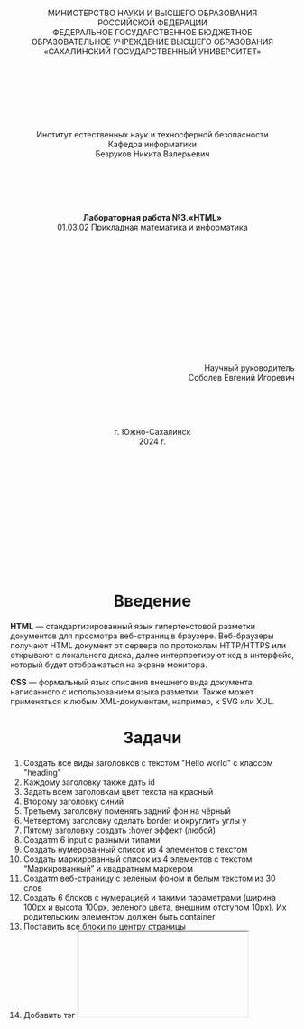 <p align = "center">МИНИСТЕРСТВО НАУКИ И ВЫСШЕГО ОБРАЗОВАНИЯ<br>
РОССИЙСКОЙ ФЕДЕРАЦИИ<br>
ФЕДЕРАЛЬНОЕ ГОСУДАРСТВЕННОЕ БЮДЖЕТНОЕ<br>
ОБРАЗОВАТЕЛЬНОЕ УЧРЕЖДЕНИЕ ВЫСШЕГО ОБРАЗОВАНИЯ<br>
«САХАЛИНСКИЙ ГОСУДАРСТВЕННЫЙ УНИВЕРСИТЕТ»</p>
<br><br><br><br><br><br>
<p align = "center">Институт естественных наук и техносферной безопасности<br>Кафедра информатики<br>Безруков Никита Валерьевич</p>
<br><br><br>
<p align = "center"><br><strong>Лабораторная работа №3.«HTML»</strong><br>01.03.02 Прикладная математика и информатика</p>
<br><br><br><br><br><br><br><br><br><br><br><br>
<p align = "right">Научный руководитель<br>
Соболев Евгений Игоревич</p>
<br><br><br>
<p align = "center">г. Южно-Сахалинск<br>2024 г.</p>
<br><br><br><br><br><br><br><br><br><br><br><br>

<h1 align = "center">Введение</h1>

<p><b>HTML</b> —  стандартизированный язык гипертекстовой разметки документов для просмотра веб-страниц в браузере. Веб-браузеры получают HTML документ от сервера по протоколам HTTP/HTTPS или открывают с локального диска, далее интерпретируют код в интерфейс, который будет отображаться на экране монитора.</p>
<p><b>CSS</b> — формальный язык описания внешнего вида документа, написанного с использованием языка разметки. Также может применяться к любым XML-документам, например, к SVG или XUL.</p>

<h1 style="text-align: center">Задачи</h1>
<ol>
  <li>Создать все виды заголовков с текстом "Hello world" c классом "heading"</li>
  <li>Каждому заголовку также дать id </li>
  <li>Задать всем заголовкам цвет текста на красный</li>
  <li>Второму заголовку синий </li>
  <li>Третьему заголовку поменять задний фон на чёрный </li>
  <li>Четвертому заголовку сделать border и округлить углы у</li>
  <li>Пятому заголовку создать :hover эффект (любой) </li>
  <li>Создатm 6 input с разными типами </li>
  <li>Создать нумерованный список из 4 элементов с текстом </li>
  <li>Создать маркированный список из 4 элементов с текстом “Маркированный” и квадратным маркером</li>
  <li>Создатm веб-страницу с зеленым фоном и белым текстом из 30 слов</li>
  <li>Создать 6 блоков с нумерацией и такими параметрами (ширина 100px и высота 100px, зеленого цвета, внешним отступом 10px). Их родительским элементом должен быть container</li>
  <li>Поставить все блоки по центру страницы</li>
  <li>Добавить тэг <iframe> на вашу страницу</li>
  <li>Сделать простую форму регистрации на сайте (Только верстка)</li>
  <li>Сделать таблицу на странице</li>
  <li>Создать стиль для заголовка h1 с красным цветом текста</li>
  <li>Установить шрифт Arial для всех параграфов на странице</li>
  <li>Добаить тень на блок div с помощью свойства box-shadow</li>
  <li>Установить фоновый цвет #f0f0f0 для всего документа</li>
  <li>Создать анимацию, которая будет мигать красным цветом</li>
  <li>Установить отступы внутри блока div с помощью свойства padding</li>
  <li>Создать стиль для ссылок, которые будут менять цвет при наведении на них курсора</li>
  <li>Добавить границу вокруг изображения с помощью свойства border</li>
  <li>Создать стиль для списка ul с маркерами в виде квадратов</li>
  <li>Установить ширину и высоту блока div с помощью свойств width и height</li>
  <li>Создать стиль для таблицы, который будет делать каждую вторую строку серой</li>
  <li>Добавьить эффект перехода при наведении на кнопку с помощью свойства transition</li>
  <li>Установить фоновое изображение для элемента с помощью свойства background-image</li>
  <li>Создать стиль для формы с полями для ввода текста и кнопкой отправки</li>
  <li>Добавить рамку вокруг текстового поля с помощью свойства outline</li>
  <li>Установить выравнивание текста по центру в блоке div с помощью свойства text-align</li>
  <li>Создать стиль для выпадающего меню с помощью псевдоэлемента :hover</li>
  <li>Добавить тень на текст с помощью свойства text-shadow</li>
  <li>Создать стиль для анимации появления элемента на странице с помощью свойства opacity</li>
  <li>Установить шрифт размером 18 пикселей для всех заголовков на странице</li>
</ol>

<h1 style="text-align: center">Решения Задач</h1>

<h2 style="text-align: center">Файл Заданий 1-10 </h2>

```html
<!DOCTYPE html>
<html lang="en">
<head>
    <meta charset="UTF-8">
    <meta name="viewport" content="width=device-width, initial-scale=1.0">
    <title>1-10</title>
    <link rel="stylesheet" href="styles/st1.css">
</head>
<body>
    <h1 class="heading" id="head1">Hello world</h1>
    <h2 class="heading" id="head2" style="color: blue;">Hello world</h2>
    <h3 class="heading" id="head3" style="background-color: black;">Hello world</h3>
    <h4 class="heading" id="head4" style="border: 3px solid black; border-radius: 10px; ">Hello world</h4>
    <h5 class="heading" id="head5" hover="background-color:green">Hello world</h5>
    <h6 class="heading" id="head6">Hello world</h6>

    <!--TASK 8-->
    <p style="font-size: large;">ЗАДАНИЕ 8</p>
    <input type="password"></input>
    <input type="text"></input>
    <input type="radio"></input>
    <input type="checkbox"></input>
    <input type="button" value="button"></input>
    <input type="file"></input>

    <!--TASK 9-->
    <p style="font-size: large;">ЗАДАНИЕ 9</p>
    <ol>
        <li>я</li>
        <li>нумерованный</li>
        <li>список</li>
    </ol>
    
    <!--TASK 10-->
    <p style="font-size: large;">ЗАДАНИЕ 10</p>
    <ul style="list-style-type:square ;">
        <li>я</li>
        <li>маркерованный</li>
        <li>список</li>    
    </ul>
</body>
</html>
```
<h2 style="text-align: center">использованный файл st1.css</h2>

```css
.heading
{
    color: red;
}

#head5:hover
{
    background-color: blueviolet;
}
```

<h2 style="text-align: center">Файл Задания 11 </h2>

```html
<!DOCTYPE html>
<html lang="en">
<head>
    <meta charset="UTF-8">
    <meta name="viewport" content="width=device-width, initial-scale=1.0">
    <title>11</title>
</head>
<body style="background-color: green;">
    <p style="color: white; font-size:large; font-weight:bold">— Знаете, для чего в самолётах нужны кислородные маски?</p>
    <p style="color: white; font-size:large; font-weight:bold">— Чтобы дышать.</p>
    <p style="color: white; font-size:large; font-weight:bold">— Кислород опьяняет. В катастрофических ситуациях люди впадают в панику и бешено глотают воздух, и вдруг эйфория, покой, и ты смиряешься с судьбой.</p>
</body>
</html>
```

<h2 style="text-align: center">Файл Заданий 12-13 </h2>

```html
<!DOCTYPE html>
<html lang="en">
<head>
    <meta charset="UTF-8">
    <meta name="viewport" content="width=device-width, initial-scale=1.0">
    <title>12-13</title>
    <link rel="stylesheet" href="styles/st12.css">
</head>
<body>
    <div class="container">
        <ol>
            <li>
                <div class="block">block 1</div>
            </li>
            <li>
                <div class="block">block 2</div>
            </li>
            <li>
                <div class="block">block 3</div>
            </li>
            <li>
                <div class="block">block 4</div>
            </li>
            <li>
                <div class="block">block 5</div>
            </li>
            <li>
                <div class="block">block 6</div>
            </li>
        </ol>
    </div>
</body>
</html>
```
<h2 style="text-align: center">использованный файл st12.css</h2>

```css
.container /*13*/
{
    display: flex;
    justify-content: center;
    align-items: center;
}

.block
{
    width:100px;
    height: 100px;
    background-color: green;
    margin:10px;
}
```

<h2 style="text-align: center">Файл Задания 14 </h2>

```html
<!DOCTYPE html>
<html lang="en">
<head>
    <meta charset="UTF-8">
    <meta name="viewport" content="width=device-width, initial-scale=1.0">
    <title>14</title>
</head>
<body>
    <iframe src="https://en.wikipedia.org/wiki/In_the_End" title="Lyrics" width="500" height="500"></iframe>
</body>
</html>
```

<h2 style="text-align: center">Файл Задания 15 </h2>

```html
<!DOCTYPE html>
<html lang="en">
<head>
    <meta charset="UTF-8">
    <meta name="viewport" content="width=device-width, initial-scale=1.0">
    <title>Document</title>
    <link rel="stylesheet" href="styles/st15.css">
</head>
<body>
    <div class="container">
        <form class="form">
            <h2>REGISTRATION</h2>
            <input type="text" placeholder="Name">
            <input type="text" placeholder="Email">
            <input type="text" placeholder="Password">
            <button type="submit">Register</button>
        </form>
    </div>
</body>
</html>
```
<h2 style="text-align: center">использованный файл st15.css</h2>

```css
.container
{
    display: flex;
    justify-content: center;
    align-items: center;
}

.form
{
    width:300px;
    padding:20px;
    border: 1px solid  white;
    border-radius: 5px;
}

.form input
{
    width:100%;
    padding:10px;
    margin-bottom: 10px;
}

.form button
{
    width:100%;
    padding:10px;
    border: none;
    background-color: violet;
    color:white;
    border-radius: 5px;
    cursor:pointer;
}
```

<h2 style="text-align: center">Файл Заданий 16-26 </h2>

```html
<!DOCTYPE html>
<html lang="en">
<head>
    <meta charset="UTF-8">
    <meta name="viewport" content="width=device-width, initial-scale=1.0">
    <title>16-26</title>
    <link rel="stylesheet" href="styles/st16_26.css">
</head>
<body style="background-color: #f0f0f0;"><!--20-->
    <table>
    <tr>
        <td>имя</td>
        <td>курс</td>
        <td>год рождения</td>
    </tr>
    <tr>
        <td>Виктор</td>
        <td>2</td>
        <td>2003</td>
    </tr>
    <tr>
        <td>Алексей</td>
        <td>1</td>
        <td>2004</td>
    </tr>
    <tr>
        <td>Ростислав</td>
        <td>4</td>
        <td>2001</td>
    </tr>
    </table>

    <!--TASK 17-->
    <h4>ЗАДАНИЕ 17</h4>
    <h1>HEADER 1</h1>
    
    <!--TASK 18-->
    <h4>ЗАДАНИЕ 18</h4>
    <p>arial paragraph</p>

    <!--TASK 19-->
    <h4>ЗАДАНИЕ 19</h4>
    <div class="shadow">SHADOW</div>

    <!--TASK 20-->
    <h4>ЗАДАНИЕ 20</h4>
    <h3 class="redblink">я мигаю!</h3>

    <!--TASK 22-->
    <h4>ЗАДАНИЕ 22</h4>
    <div class="padded">PADDING</div>

    <!--TASK 23-->
    <h4>ЗАДАНИЕ 23</h4>
    <a href="https://www.youtube.com/watch?v=AGS8nS-aWvU">funny</a>


    <!--TASK 24-->
    <h4>ЗАДАНИЕ 24</h4>
    <img class="imgborder" src="me.png" alt="funny" width="200" height="200">

    <!--TASK 25-->
    <h4>ЗАДАНИЕ 25</h4>
    <ul class="ulich">
        <li>я</li>
        <li>маркерованный</li>
        <li>список</li>    
    </ul>

    <!--TASK 26-->
    <h4>ЗАДАНИЕ 26</h4>
    <div class="tsk26">TASK 26</div>
</body>
</html>
```
<h2 style="text-align: center">использованный файл st16_26.css</h2>

```css
h1 /*17*/
{
    color: red;
}

th, td{
    border: 0.2em solid black;
    border-radius: 10%;
    border-style: solid;
    border-color: rgb(226, 43, 165);
    background-color:rgb(22, 238, 184);
}

p /* 18 */
{
    font-family: Arial;
}

.shadow /*19*/
{
    width: 100px;
    height: 100px;
    background-color: rgb(240, 150, 150);
    box-shadow: 5px 5px 10px;
}

.redblink /*21*/
{
    animation: blink 1s infinite;
}

@keyframes blink
{
    0%{color: red;}
    50%{color: transparent;}
    100%{color: red;}
}

.padded /*22*/
{
    padding: 60px 20px 10px 50px; /* up, right, down, left */
    /*padding-top: 10px;
    padding-right: 20px;
    padding-bottom: 20px;
    padding-left: 40px;*/
    background-color: rgb(120, 209, 209);
    width: 100px;
    height: 100px;
}

a:hover /*23*/
{
    color: aqua;
}

.imgborder /*24*/
{
    border: thick solid black;
}

.ulich /*25*/
{
    list-style-type: square;
    color: blueviolet;
    font-size: 20px;
}

.tsk26 /*26*/
{
    color: aliceblue;
    background-color: rgb(84, 54, 192);
    width: 100px;
    height: 100px;
}
```

<h2 style="text-align: center">Файл Заданий 27-28 </h2>

```html
<!DOCTYPE html>
<html lang="en">
<head>
    <meta charset="UTF-8">
    <meta name="viewport" content="width=device-width, initial-scale=1.0">
    <title>27-28</title>
</head>
<body>
    <table>
        <tr>
            <td>имя</td>
            <td>курс</td>
            <td>год рождения</td>
        </tr>
        <tr>
            <td>Виктор</td>
            <td>2</td>
            <td>2003</td>
        </tr>
        <tr>
            <td>Алексей</td>
            <td>1</td>
            <td>2004</td>
        </tr>
        <tr>
            <td>Ростислав</td>
            <td>4</td>
            <td>2001</td>
        </tr>
        </table>
    <br/>
    
    <!--TASK 28-->
    <h4>ЗАДАНИЕ 28</h4>
    <button type="button">im a button</button>
    <br/>
    
    <style>
        tr:nth-child(even) 
        {
            background-color: lightgrey;
        }
        th,td
        {
            border-style: solid;
            border-color: rgb(43, 189, 226);
        }
        button
        {
            background-color: blue;
            color: white;
            padding: 10px 20px;
            border: none;
            cursor: pointer;
            transition: background-color 0.3s ease;
        }
        button:hover
        {
            background-color: red;
        }
    </style>
</body>
</html>
```

<h2 style="text-align: center">Файл Задания 29 </h2>

```html
<!DOCTYPE html>
<html lang="en">
<head>
    <meta charset="UTF-8">
    <meta name="viewport" content="width=device-width, initial-scale=1.0">
    <title>29</title>
</head>
<body>
    <button class="imgbtn"type="button" onclick="location.href='https://google.com';"></button>
    <style>
        .imgbtn
        {
            width: 100px;
            height: 100px;
            border: none;
            background-image: url('gena.jpg');
            background-size: cover;
        }
        .imgbtn:hover
        {
            cursor: pointer;
        }

    </style>
</body>
</html>
```

<h2 style="text-align: center">Файл Заданий 30-31 </h2>

```html
<!DOCTYPE html>
<html lang="en">
<head>
    <meta charset="UTF-8">
    <meta name="viewport" content="width=device-width, initial-scale=1.0">
    <title>30</title>
    <link rel="stylesheet" href="styles/st30-31.css">
</head>
<body>
    <form>
        <label for="name">name:</label>
        <input type="text" id="name" name="name" placeholder="enter your name">
    
        <label for="email">email:</label>
        <input type="text" id="email" name="email" placeholder="enter your email">
    
        <button type="submit">send</button>
    </form>
</body>
</html>
```
<h2 style="text-align: center">использованный файл st30_31.css</h2>

```css
body 
{
    font-family: sans-serif;
    display: flex;
    justify-content: center;
    align-items: center;
    height: 100vh;
    background-color: #f4f4f4;
}

  form 
  {
    background-color: #fff;
    padding: 30px;
    border-radius: 5px;
    box-shadow: 0 2px 5px rgba(0, 0, 0, 0.1);
    width: 350px;
  }

  label 
  {
    display: block;
    margin-bottom: 5px;
    font-weight: bold;
  }

  input[type="text"] 
  {
    width: 100%;
    padding: 10px;
    margin-bottom: 15px;
    border: 1px solid #c4c4c4;
    border-radius: 3px;
    box-sizing: border-box;
    outline: 2px solid #4CAF50;/*31*/
  }

  button[type="submit"] 
  {
    background-color: #4CAF50;
    color: white;
    padding: 12px 20px;
    border: none;
    border-radius: 3px;
    cursor: pointer;
    width: 100%;
    font-size: 16px;
  }

  button[type="submit"]:hover 
  {
    background-color: #45a049;
  }
```
<h2 style="text-align: center">Файл Задания 32 </h2>

```html
<!DOCTYPE html>
<html lang="en">
<head>
    <meta charset="UTF-8">
    <meta name="viewport" content="width=device-width, initial-scale=1.0">
    <title>Document</title>
</head>
<body>
    <div class="tsk32">32</div>
    <style>
        .tsk32 
        {
            color:azure;
            width: 50px;
            height: 50px;
            background-color: rgb(255, 0, 0);
            text-align: center;/*32*/
        }
    </style>
</body>
</html>
```

<h2 style="text-align: center">Файл Заданий 33-36 </h2>

```html
<!DOCTYPE html>
<html lang="en">
<head>
    <meta charset="UTF-8">
    <meta name="viewport" content="width=device-width, initial-scale=1.0">
    <title>33-36</title>
    <link rel="stylesheet" href="styles/st33-36.css">
</head>
<body>
    <div class="dropdown">
        <button class="dropdown_btn">select</button>
        <div class="dropdown_cont">
          <a href="https://www.youtube.com/watch?v=jDuLh0YylsE">blizzard</a>
          <a href="https://www.youtube.com/watch?v=JflsBihO_MQ">divide</a>
          <a href="https://www.youtube.com/watch?v=PC4G_8_Mkr0">new wave hookers</a>
        </div>
      </div>
      <br><br><br>
      
      <!--task 35-->
      <h4>ЗАДАНИЕ 35</h4>
      <div class="task_35">
        <p>You won!</p>
      </div>
      <button onclick="document.querySelector('.task_35').classList.add('show');">show secret</button>

      <!--task 36-->
      <h4>ЗАДАНИЕ 36</h4>
      <h1>все</h1>
      <h2>заголовки</h2>
      <h3>имеют</h3>
      <h4>шрифт</h4>
      <h5>размером</h5>
      <h6>18 пикселей</h6>
</body>
</html>
```
<h2 style="text-align: center">использованный файл st33_36.css</h2>

```css
.dropdown 
{
    position: relative;
    display: inline-block;
    text-shadow: 1px 1px 1px rgb(61, 61, 61);/*34*/
  }
  
  .dropdown_btn 
  {
    background-color: #4CAF50;
    color: white;
    padding: 10px 20px;
    border: none;
    border-radius: 5px;
    cursor: pointer;
  }
  
  .dropdown_cont 
  {
    display: none;
    position: absolute;
    background-color: #f9f9f9;
    min-width: 160px;
    box-shadow: 0px 8px 16px 0px rgba(0,0,0,0.2);
    z-index: 1;
  }
  
  .dropdown_cont a 
  {
    color: black;
    padding: 12px 16px;
    text-decoration: none;
    display: block;
  }
  
  .dropdown_cont a:hover 
  {
    background-color: #f1f1f1;
  }
  
  .dropdown:hover .dropdown_cont
  {
    display: block;
  }

  /*35*/
  .task_35
  {
    opacity: 0;
    transition: opacity 0.5s ease-in-out;
  }

  .task_35.show
  {
    opacity: 1;
  }

  /*36*/
  h1,h2,h3,h4,h5,h6
  {
    font-size: 18px;
  }
```
<h1 align = "center">Вывод</h1>
<p>По итогу проделанной лабораторной работы, были приобретены навыки работы с языками CSS и HTML, а также были созданы 11 страниц по 36 заданиям с использованием HTML и CSS</p>


